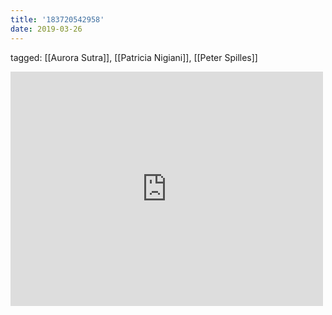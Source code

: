 ```yaml
---
title: '183720542958'
date: 2019-03-26
---
```

tagged: [[Aurora Sutra]], [[Patricia Nigiani]], [[Peter Spilles]]
<iframe allow="accelerometer; autoplay; clipboard-write; encrypted-media; gyroscope; picture-in-picture" allowfullscreen="" frameborder="0" height="375" id="youtube_iframe" src="https://www.youtube.com/embed/EWrN8jfYHKw?feature=oembed&amp;enablejsapi=1&amp;origin=https://safe.txmblr.com&amp;wmode=opaque" width="500"></iframe>